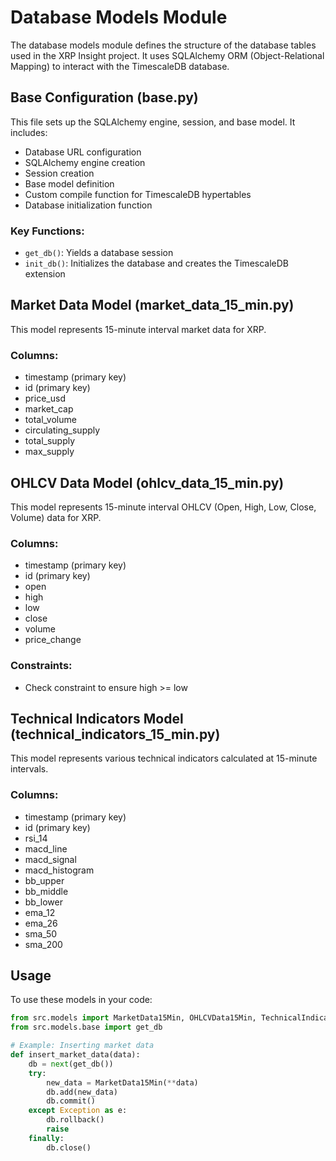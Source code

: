 # Database Models Module

The database models module defines the structure of the database tables used in the XRP Insight project. It uses SQLAlchemy ORM (Object-Relational Mapping) to interact with the TimescaleDB database.

## Base Configuration (base.py)

This file sets up the SQLAlchemy engine, session, and base model. It includes:

- Database URL configuration
- SQLAlchemy engine creation
- Session creation
- Base model definition
- Custom compile function for TimescaleDB hypertables
- Database initialization function

### Key Functions:
- `get_db()`: Yields a database session
- `init_db()`: Initializes the database and creates the TimescaleDB extension

## Market Data Model (market_data_15_min.py)

This model represents 15-minute interval market data for XRP.

### Columns:
- timestamp (primary key)
- id (primary key)
- price_usd
- market_cap
- total_volume
- circulating_supply
- total_supply
- max_supply

## OHLCV Data Model (ohlcv_data_15_min.py)

This model represents 15-minute interval OHLCV (Open, High, Low, Close, Volume) data for XRP.

### Columns:
- timestamp (primary key)
- id (primary key)
- open
- high
- low
- close
- volume
- price_change

### Constraints:
- Check constraint to ensure high >= low

## Technical Indicators Model (technical_indicators_15_min.py)

This model represents various technical indicators calculated at 15-minute intervals.

### Columns:
- timestamp (primary key)
- id (primary key)
- rsi_14
- macd_line
- macd_signal
- macd_histogram
- bb_upper
- bb_middle
- bb_lower
- ema_12
- ema_26
- sma_50
- sma_200

## Usage

To use these models in your code:

```python
from src.models import MarketData15Min, OHLCVData15Min, TechnicalIndicators15Min
from src.models.base import get_db

# Example: Inserting market data
def insert_market_data(data):
    db = next(get_db())
    try:
        new_data = MarketData15Min(**data)
        db.add(new_data)
        db.commit()
    except Exception as e:
        db.rollback()
        raise
    finally:
        db.close()